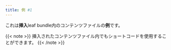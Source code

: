 ```yaml
---
title: 例 #1
---
```


これは**挿入**leaf bundle内のコンテンツファイルの**例**です。

{{< note >}}
挿入されたコンテンツファイル内でもショートコードを使用することができます。
{{< /note >}}
